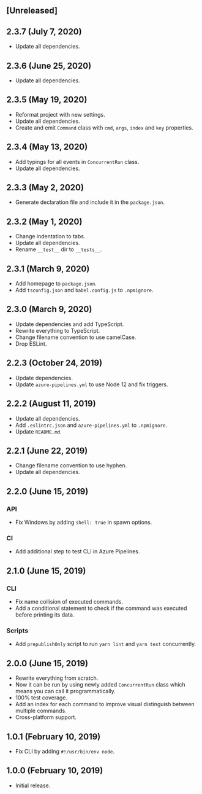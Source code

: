 ## [Unreleased]

## 2.3.7 (July 7, 2020)

- Update all dependencies.

## 2.3.6 (June 25, 2020)

- Update all dependencies.

## 2.3.5 (May 19, 2020)

- Reformat project with new settings.
- Update all dependencies.
- Create and emit `Command` class with `cmd`, `args`, `index` and `key` properties.

## 2.3.4 (May 13, 2020)

- Add typings for all events in `ConcurrentRun` class.
- Update all dependencies.

## 2.3.3 (May 2, 2020)

- Generate declaration file and include it in the `package.json`.

## 2.3.2 (May 1, 2020)

- Change indentation to tabs.
- Update all dependencies.
- Rename `__test__` dir to `__tests__`.

## 2.3.1 (March 9, 2020)

- Add homepage to `package.json`.
- Add `tsconfig.json` and `babel.config.js` to `.npmignore`.

## 2.3.0 (March 9, 2020)

- Update dependencies and add TypeScript.
- Rewrite everything to TypeScript.
- Change filename convention to use camelCase.
- Drop ESLint.

## 2.2.3 (October 24, 2019)

- Update dependencies.
- Update `azure-pipelines.yml` to use Node 12 and fix triggers.

## 2.2.2 (August 11, 2019)

- Update all dependencies.
- Add `.eslintrc.json` and `azure-pipelines.yml` to `.npmignore`.
- Update `README.md`.

## 2.2.1 (June 22, 2019)

- Change filename convention to use hyphen.
- Update all dependencies.

## 2.2.0 (June 15, 2019)

### API

- Fix Windows by adding `shell: true` in spawn options.

### CI

- Add additional step to test CLI in Azure Pipelines.

## 2.1.0 (June 15, 2019)

### CLI

- Fix name collision of executed commands.
- Add a conditional statement to check if the command was executed before printing its data.

### Scripts

- Add `prepublishOnly` script to run `yarn lint` and `yarn test` concurrently.

## 2.0.0 (June 15, 2019)

- Rewrite everything from scratch.
- Now it can be run by using newly added `ConcurrentRun` class which means you can call it programmatically.
- 100% test coverage.
- Add an index for each command to improve visual distinguish between multiple commands.
- Cross-platform support.

## 1.0.1 (February 10, 2019)

- Fix CLI by adding `#!/usr/bin/env node`.

## 1.0.0 (February 10, 2019)

- Initial release.
